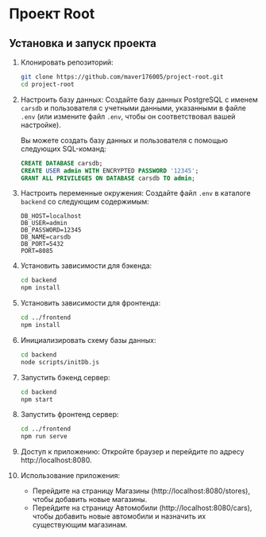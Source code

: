 # Проект Root

## Установка и запуск проекта

1. Клонировать репозиторий:
    ```bash
    git clone https://github.com/maver176005/project-root.git
    cd project-root
    ```

2. Настроить базу данных:
   Создайте базу данных PostgreSQL с именем `carsdb` и пользователя с учетными данными, указанными в файле `.env` (или измените файл `.env`, чтобы он соответствовал вашей настройке).

   Вы можете создать базу данных и пользователя с помощью следующих SQL-команд:
    ```sql
    CREATE DATABASE carsdb;
    CREATE USER admin WITH ENCRYPTED PASSWORD '12345';
    GRANT ALL PRIVILEGES ON DATABASE carsdb TO admin;
    ```

3. Настроить переменные окружения:
   Создайте файл `.env` в каталоге `backend` со следующим содержимым:
    ```plaintext
    DB_HOST=localhost
    DB_USER=admin
    DB_PASSWORD=12345
    DB_NAME=carsdb
    DB_PORT=5432
    PORT=8085
    ```

4. Установить зависимости для бэкенда:
    ```bash
    cd backend
    npm install
    ```

5. Установить зависимости для фронтенда:
    ```bash
    cd ../frontend
    npm install
    ```

6. Инициализировать схему базы данных:
    ```bash
    cd backend
    node scripts/initDb.js
    ```

7. Запустить бэкенд сервер:
    ```bash
    cd backend
    npm start
    ```

8. Запустить фронтенд сервер:
    ```bash
    cd ../frontend
    npm run serve
    ```

9. Доступ к приложению:
   Откройте браузер и перейдите по адресу http://localhost:8080.

10. Использование приложения:
    - Перейдите на страницу Магазины (http://localhost:8080/stores), чтобы добавить новые магазины.
    - Перейдите на страницу Автомобили (http://localhost:8080/cars), чтобы добавить новые автомобили и назначить их существующим магазинам.
